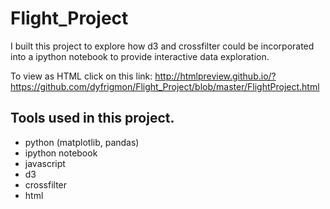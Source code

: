 # Flight_Project

I built this project to explore how d3 and crossfilter could be incorporated into a ipython notebook to provide interactive data exploration.

To view as HTML click on this link: 
http://htmlpreview.github.io/?https://github.com/dyfrigmon/Flight_Project/blob/master/FlightProject.html

## Tools used in this project.
- python (matplotlib, pandas)
- ipython notebook
- javascript
- d3
- crossfilter
- html
